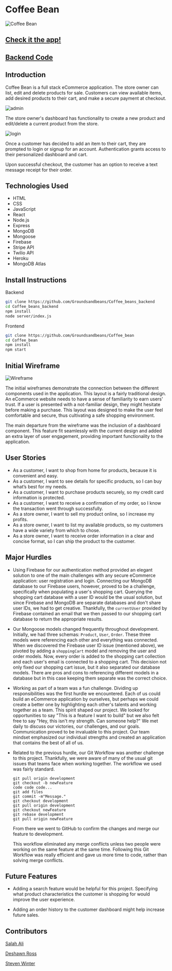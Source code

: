 # Coffee Bean

![Coffee Bean](https://i.imgur.com/LGQnpGP.jpg)

## [Check it the app!](https://coffeebean3.herokuapp.com/)

## [Backend Code](https://github.com/Groundsandbeans/Coffee_beans_backend)

## Introduction

Coffee Bean is a full stack eCommerce application. The store owner can list, edit and delete products for sale. Customers can view available items, add desired products to their cart, and make a secure payment at checkout. 

![admin](https://i.imgur.com/7984PS9.png)

The store owner's dashboard has functionality to create a new product and edit/delete a current product from the store.

![login](https://i.imgur.com/qJSolMK.png)

Once a customer has decided to add an item to their cart, they are prompted to login or signup for an account. Authentication grants access to their personalized dashboard and cart.

Upon successful checkout, the customer has an option to receive a text message receipt for their order. 

## Technologies Used

- HTML
- CSS
- JavaScript
- React
- Node.js
- Express
- MongoDB
- Mongoose
- Firebase
- Stripe API
- Twilio API
- Heroku
- MongoDB Atlas

## Install Instructions
Backend
```bash
git clone https://github.com/Groundsandbeans/Coffee_beans_backend
cd Coffee_beans_backend
npm install
node server/index.js
```
Frontend
```bash
git clone https://github.com/Groundsandbeans/Coffee_bean
cd Coffee_bean
npm install
npm start
```

## Initial Wireframe

![Wireframe](https://i.imgur.com/rVtZfAY.jpg)

The initial wireframes demonstrate the connection between the different components used in the application. This layout is a fairly traditional design. An eCommerce website needs to have a sense of familiarity to earn users' trust. If a user is presented with a not-familiar design, they might hesitate before making a purchase. This layout was designed to make the user feel comfortable and secure, thus cultivating a safe shopping environment. 

The main departure from the wireframe was the inclusion of a dashboard component. This feature fit seamlessly with the current design and added an extra layer of user engagement, providing important functionality to the application. 


## User Stories

- As a customer, I want to shop from home for products, because it is convenient and easy.
- As a customer, I want to see details for specific products, so I can buy what’s best for my needs.
- As a customer, I want to purchase products securely, so my credit card information is protected.
- As a customer, I want to receive a confirmation of my order, so I know the transaction went through successfully.
- As a store owner, I want to sell my product online, so I increase my profits.
- As a store owner, I want to list my available products, so my customers have a wide variety from which to chose.
- As a store owner, I want to receive order information in a clear and concise format, so I can ship the product to the customer.


## Major Hurdles

- Using Firebase for our authentication method provided an elegant solution to one of the main challenges with any secure eCommerce application: user registration and login. Connecting our MongoDB database to our Firebase users, however, proved to be a challenge, specifically when populating a user's shopping cart. Querying the shopping cart database with a user ID would be the usual solution, but since Firebase and MongoDB are separate databases and don't share user IDs, we had to get creative. Thankfully, the ```currentUser``` provided by Firebase contained an email that we then passed to our shopping cart database to return the appropriate results. 

- Our Mongoose models changed frequently throughout development. Initially, we had three schemas: ```Product```, ```User```, ```Order```. These three models were referencing each other and everything was connected. When we discovered the Firebase user ID issue (mentioned above), we pivoted by adding a ```shoppingCart``` model and removing the user and order models. Now, every order is added to the shopping cart collection and each user's email is connected to a shopping cart. This decision not only fixed our shopping cart issue, but it also separated our database models. There are pros and cons to referencing different models in a database but in this case keeping them separate was the correct choice. 

- Working as part of a team was a fun challenge. Dividing up responsibilities was the first hurdle we encountered. Each of us could build an eCommerce application by ourselves, but perhaps we could create a better one by highlighting each other's talents and working together as a team. This spirit shaped our project. We looked for opportunities to say "This is a feature I want to build" but we also felt free to say "Hey, this isn't my strength. Can someone help?" We met daily to discuss our victories, our challenges, and our goals. Communication proved to be invaluable to this project. Our team mindset emphasized our individual strengths and created an application that contains the best of all of us.

- Related to the previous hurdle, our Git Workflow was another challenge to this project. Thankfully, we were aware of many of the usual git issues that teams face when working together. The workflow we used was fairly standard. 

    ```
    git pull origin development
    git checkout -b newFeature
    code code code...
    git add files
    git commit -m"Message."
    git checkout development
    git pull origin development
    git checkout newFeature
    git rebase development
    git pull origin newFeature
     ```

    From there we went to GitHub to confirm the changes and merge our feature to development. 

    This workflow eliminated any merge conflicts unless two people were working on the same feature at the same time. Following this Git Workflow was really efficient and gave us more time to code, rather than solving merge conflicts.    



## Future Features

- Adding a search feature would be helpful for this project. Specifying what product characteristics the customer is shopping for would improve the user experience. 

- Adding an order history to the customer dashboard might help increase future sales.

## Contributors
[Salah Ali](https://github.com/Sali1993)

[Deshawn Ross](https://github.com/dross3121)

[Steven Winter](https://github.com/stevenwinter-dev)